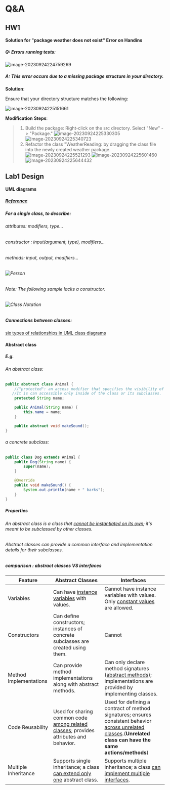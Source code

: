 # Q&A

## HW1

#### Solution for "package weather does not exist" Error on Handins
##### Q: Errors running tests: 

![image-20230924224759269](http://pygr.nicey.xyz/learnpython/202309242343928.png)

##### A: This error occurs due to a missing package structure in your directory.

**Solution**:

Ensure that your directory structure matches the following:

![image-20230924225151661](http://pygr.nicey.xyz/learnpython/202309242251701.png)

**Modification** **Steps**:

> 1. Build the package:
>    Right-click on the src directory.
>    Select "New" -> "Package."
>     ![image-20230924225330305](http://pygr.nicey.xyz/learnpython/202309242253356.png)
>    ![image-20230924225340723](http://pygr.nicey.xyz/learnpython/202309242253761.png)
> 2. Refactor the class "WeatherReading:
> by dragging the class file into the newly created weather package.
> ![image-20230924225521293](http://pygr.nicey.xyz/learnpython/202309242255338.png)
>![image-20230924225601460](http://pygr.nicey.xyz/learnpython/202309242256503.png)
>![image-20230924225644432](http://pygr.nicey.xyz/learnpython/202309242256471.png)

## Lab1 Design

#### UML diagrams

##### [Reference](https://java-programming.mooc.fi/part-11/1-class-diagrams)

##### For a single class, to describe:

###### attributes: modifiers, type...

###### constructor : input(argument, type), modifiers...

###### methods: input, output, modifiers...

###### ![Person](http://pygr.nicey.xyz/learnpython/202310040434738.png)

###### Note: The following sample lacks a constructor.

###### ![Class Notation](http://pygr.nicey.xyz/learnpython/202310040433948.jpg)

###### 

##### Connections between classes:

[six types of relationships in UML class diagrams](https://blog.visual-paradigm.com/what-are-the-six-types-of-relationships-in-uml-class-diagrams/)

#### Abstract class

##### E.g.

###### An abstract class:

```java
public abstract class Animal {
    //"protected": an access modifier that specifies the visibility of the instance variable
   //It is can accessible only inside of the class or its subclasses.
    protected String name;

    public Animal(String name) {
        this.name = name;
    }

    public abstract void makeSound();
}

```

###### a concrete subclass:

```java
public class Dog extends Animal {
    public Dog(String name) {
        super(name);
    }

    @Override
    public void makeSound() {
        System.out.println(name + " barks");
    }
}

```

##### Properties

###### An abstract class is a class that <u>cannot be instantiated on its own</u>; it's meant to be subclassed by other classes. 

###### Abstract classes can provide a common interface and implementation details for their subclasses.

##### comparison : abstract classes VS interfaces

| Feature                | Abstract Classes                                             | Interfaces                                                   |
| ---------------------- | ------------------------------------------------------------ | ------------------------------------------------------------ |
| Variables              | Can have <u>instance variables</u> with values.              | Cannot have instance variables with values. Only <u>constant values</u> are allowed. |
| Constructors           | Can define constructors; instances of concrete subclasses are created using them. | Cannot                                                       |
| Method Implementations | Can provide method implementations along with abstract methods. | Can only declare method signatures (<u>abstract methods</u>); implementations are provided by implementing classes. |
| Code Reusability       | Used for sharing common code <u>among related classes</u>; provides attributes and behavior. | Used for defining a contract of method signatures; ensures consistent behavior <u>across unrelated classes</u>.(**Unrelated class can have the same actions/methods**) |
| Multiple Inheritance   | Supports single inheritance; a class <u>can extend only one</u> abstract class. | Supports multiple inheritance; a class <u>can implement multiple interfaces</u>. |

